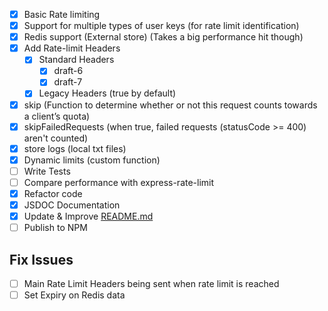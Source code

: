 - [x] Basic Rate limiting
- [x] Support for multiple types of user keys (for rate limit identification)
- [x] Redis support (External store) (Takes a big performance hit though)
- [x] Add Rate-limit Headers
  - [x] Standard Headers
    - [x] draft-6
    - [x] draft-7
  - [x] Legacy Headers (true by default)
- [x] skip (Function to determine whether or not this request counts towards a client’s quota)
- [x] skipFailedRequests (when true, failed requests (statusCode >= 400) aren't counted)
- [x] store logs (local txt files)
- [x] Dynamic limits (custom function)
- [ ] Write Tests
- [ ] Compare performance with express-rate-limit
- [x] Refactor code
- [x] JSDOC Documentation
- [x] Update & Improve [README.md](README.md)
- [ ] Publish to NPM

## Fix Issues

- [ ] Main Rate Limit Headers being sent when rate limit is reached
- [ ] Set Expiry on Redis data
